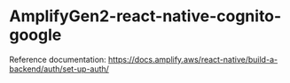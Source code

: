 # AmplifyGen2-react-native-cognito-google

Reference documentation: https://docs.amplify.aws/react-native/build-a-backend/auth/set-up-auth/
